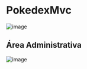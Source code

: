 # PokedexMvc

![image](https://user-images.githubusercontent.com/99850929/196839787-ffd55d5c-e59e-4b8b-a9ad-475ce5cac204.png)


## Área Administrativa
![image](https://user-images.githubusercontent.com/99850929/196840308-d8605c07-d42b-4489-969b-3e522fbbfb11.png)

 
